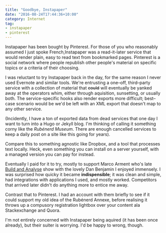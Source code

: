 ```yaml
---
title: "Goodbye, Instapaper"
date: "2016-08-24T17:44:36+10:00"
category: Internet
tag:
- instapaper
- pinterest
---
```

Instapaper has been bought by Pinterest. For those of you who reasonably assumed I just spoke French,Instapaper was a read-it-later service that would render plain, easy to read text from bookmarked pages. Pinterest is a social network where people republish other people's material on specific topics or a criteria of their choosing.

I was reluctant to try Instapaper back in the day, for the same reason I never used Evernote and similar tools. We're entrusting a one–off, third–party service with a collection of material that <del>could</del> will eventually be yanked away at the operators whim, either through aquisition, sunsetting, or usually both. The service-specific hooks also render exports more difficult; best–case scenario would be we'd be left with an XML export that doesn't map to any other service.

(Incidently, I have a ton of exported data from dead services that one day I want to turn into a Hugo or Jekyll blog. I'm thinking of calling it something corny like the *Rubénerd Museum*. There are enough cancelled services to keep a daily post on a site like this going for years).

Compare this to something agnostic like Dropbox, and a tool that processes text locally. Heck, even something you can install on a server yourself, with a managed version you can pay for instead. 

Eventually I paid for it to try, mostly to support Marco Arment who's late [Build and Analyse] show with the lovely Dan Benjamin I enjoyed immensely. I was surprised how quicky it became **indispensible**; it was clean and simple, had integrations with applications I used, and mostly worked. Competitors that arrived later didn't do anything more to entice me away.

Contrast that to Pinterest. I had an account with them briefly to see if it could support my old idea of the Rubénerd Annexe, before realising it throws up a compusory registration lightbox over your content ala Stackexchange and Quora.

I'm not entirely concerned with Instapaper being aquired (it has been once already), but their suiter is worrying. I'd be happy to wrong, though.

[Build and Analyse]: https://5by5.tv/buildanalyze

